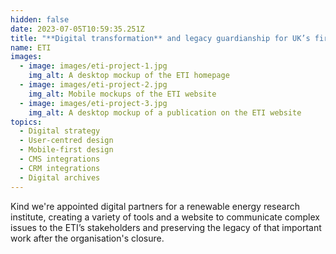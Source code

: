 ```yaml
---
hidden: false
date: 2023-07-05T10:59:35.251Z
title: "**Digital transformation** and legacy guardianship for UK’s first low-carbon energy institute"
name: ETI
images:
  - image: images/eti-project-1.jpg
    img_alt: A desktop mockup of the ETI homepage
  - image: images/eti-project-2.jpg
    img_alt: Mobile mockups of the ETI website
  - image: images/eti-project-3.jpg
    img_alt: A desktop mockup of a publication on the ETI website
topics:
  - Digital strategy
  - User-centred design
  - Mobile-first design
  - CMS integrations
  - CRM integrations
  - Digital archives
---
```


K﻿ind we're appointed digital partners for a renewable energy research institute, creating a variety of tools and a website to communicate complex issues to the ETI’s stakeholders and preserving the legacy of that important work after the organisation's closure.

